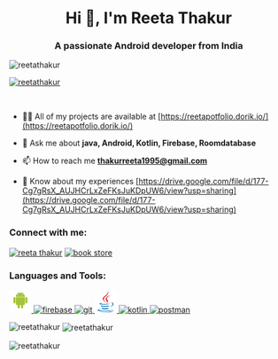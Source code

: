 <h1 align="center">Hi 👋, I'm Reeta Thakur</h1>
<h3 align="center">A passionate Android developer from India</h3>

<p align="left"> <img src="https://komarev.com/ghpvc/?username=reetathakur&label=Profile%20views&color=0e75b6&style=flat" alt="reetathakur" /> </p>

<p align="left"> <a href="https://github.com/ryo-ma/github-profile-trophy"><img src="https://github-profile-trophy.vercel.app/?username=reetathakur" alt="reetathakur" /></a> </p>

<p align="left"> <a href="https://twitter.com/" target="blank"><img src="https://img.shields.io/twitter/follow/?logo=twitter&style=for-the-badge" alt="" /></a> </p>

- 👨‍💻 All of my projects are available at [https://reetapotfolio.dorik.io/](https://reetapotfolio.dorik.io/)

- 💬 Ask me about **java, Android, Kotlin, Firebase, Roomdatabase**

- 📫 How to reach me **thakurreeta1995@gmail.com**

- 📄 Know about my experiences [https://drive.google.com/file/d/177-Cg7gRsX_AUJHCrLxZeFKsJuKDpUW6/view?usp=sharing](https://drive.google.com/file/d/177-Cg7gRsX_AUJHCrLxZeFKsJuKDpUW6/view?usp=sharing)

<h3 align="left">Connect with me:</h3>
<p align="left">
<a href="https://linkedin.com/in/reeta thakur" target="blank"><img align="center" src="https://raw.githubusercontent.com/rahuldkjain/github-profile-readme-generator/master/src/images/icons/Social/linked-in-alt.svg" alt="reeta thakur" height="30" width="40" /></a>
<a href="https://www.youtube.com/c/book store" target="blank"><img align="center" src="https://raw.githubusercontent.com/rahuldkjain/github-profile-readme-generator/master/src/images/icons/Social/youtube.svg" alt="book store" height="30" width="40" /></a>
</p>

<h3 align="left">Languages and Tools:</h3>
<p align="left"> <a href="https://developer.android.com" target="_blank" rel="noreferrer"> <img src="https://raw.githubusercontent.com/devicons/devicon/master/icons/android/android-original-wordmark.svg" alt="android" width="40" height="40"/> </a> <a href="https://firebase.google.com/" target="_blank" rel="noreferrer"> <img src="https://www.vectorlogo.zone/logos/firebase/firebase-icon.svg" alt="firebase" width="40" height="40"/> </a> <a href="https://git-scm.com/" target="_blank" rel="noreferrer"> <img src="https://www.vectorlogo.zone/logos/git-scm/git-scm-icon.svg" alt="git" width="40" height="40"/> </a> <a href="https://www.java.com" target="_blank" rel="noreferrer"> <img src="https://raw.githubusercontent.com/devicons/devicon/master/icons/java/java-original.svg" alt="java" width="40" height="40"/> </a> <a href="https://kotlinlang.org" target="_blank" rel="noreferrer"> <img src="https://www.vectorlogo.zone/logos/kotlinlang/kotlinlang-icon.svg" alt="kotlin" width="40" height="40"/> </a> <a href="https://postman.com" target="_blank" rel="noreferrer"> <img src="https://www.vectorlogo.zone/logos/getpostman/getpostman-icon.svg" alt="postman" width="40" height="40"/> </a> </p>

<p><img align="left" src="https://github-readme-stats.vercel.app/api/top-langs?username=reetathakur&show_icons=true&locale=en&layout=compact" alt="reetathakur" /></p>

<p>&nbsp;<img align="center" src="https://github-readme-stats.vercel.app/api?username=reetathakur&show_icons=true&locale=en" alt="reetathakur" /></p>

<p><img align="center" src="https://github-readme-streak-stats.herokuapp.com/?user=reetathakur&" alt="reetathakur" /></p>

